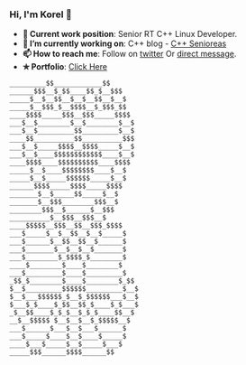 ### Hi, I'm Korel  👋

- **💼 Current work position**: Senior RT C++ Linux Developer.
- **🔭 I’m currently working on**: C++ blog - [C++ Senioreas](https://cppsenioreas.wordpress.com/)
- **📫 How to reach me**: Follow on [twitter](https://twitter.com/intent/user?&region=follow&screen_name=KorelK2&tw_p=followbutton) Or [direct message](mailto:korelkashri@gmail.com).
- **✯ Portfolio**: [Click Here](https://korel-kashri-portfolio.herokuapp.com/)

```
_________$$____________$$
______$$$__$_$$____$$_$__$$$
_____$__$__$$__$__$__$$__$__$
_____$__$$$_$__$$$$__$_$$$_$$
____$$$$_____$$$__$$$_____$$$$
___$__$________$__$________$__$
___$__$_________$$_________$__$
____$$__________$$__________$$$
___$__$_____$$$$__$$$$_____$__$
___$__$____$$$$$$$$$$$$____$__$
____$$$$____$$$$$$$$$$____$$$$
_____$__$____$$$$$$$$____$__$
_____$__$_____$$$$$$_____$__$
______$$$$_____$$$$_____$$$$
_______$__$_____$$_____$__$
_______$__$$$________$$$__$
________$$$__$______$__$$$
__________$__$$$__$$$__$
____$$$$$__$$$__$$__$$$_$$$$
___$_____$__$__$$__$__$_____$
___$______$__$$__$$__$______$
___$_______$__$__$__$_______$
___$________$_$$$$_$________$
____$________$____$________$
___$_________$____$_________$
_$$_$________$____$________$_$$
$__$_________$$$$$$_________$__$
$__$___$$$$$$_$__$_$$$$$$___$__$
$___$_$____$_$$__$$_$____$_$___$
_$__$$____$_$_$__$_$_$____$$__$
__$__$$$$$ $__$__$__$_$$$$$__$
___$______$___$__$___$______$
___$_____$____$__$____$_____$
____$___$_____$__$_____$___$
_____$$$______$$$$______$$
